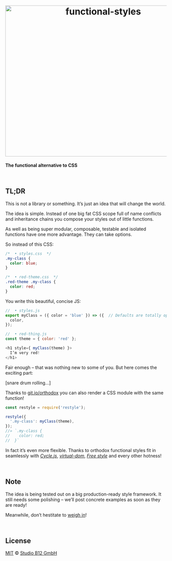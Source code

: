 <h1 align="center">
  <img
    alt="functional-styles"
    width="596"
    height="472"
    src="https://cdn.rawgit.com/studio-b12/functional-styles/0b7be24/logo.svg"
    id="/"
  />
</h1>

**The functional alternative to CSS**




&nbsp;

##                                                                 <a id="/tldr" >TL;DR                                                                      </a>

This is not a library or something. It’s just an idea that will change the world.

The idea is simple. Instead of one big fat CSS scope full of name conflicts and inheritance chains you compose your styles out of little functions.

As well as being super modular, composable, testable and isolated functions have one more advantage. They can take options.

So instead of this CSS:

```css
/*  • styles.css  */
.my-class {
  color: blue;
}

/*  • red-theme.css  */
.red-theme .my-class {
  color: red;
}
```

You write this beautiful, concise JS:

```js
//  • styles.js
export myClass = ({ color = 'blue' }) => ({  // Defaults are totally optional!
  color,
});

//  • red-thing.js
const theme = { color: 'red' };

<h1 style={ myClass(theme) }>
  I’m very red!
</h1>
```

Fair enough – that was nothing new to some of you. But here comes the exciting part:

[snare drum rolling…]

Thanks to [git.io/orthodox](http://github.com/studio-b12/orthodox) you can also render a CSS module with the same function!

```js
const restyle = require('restyle');

restyle({
  '.my-class': myClass(theme),
});
//» `.my-class {
//    color: red;
//  }`
```

In fact it’s even more flexible. Thanks to orthodox functional styles fit in seamlessly with [*Cycle.js*](https://github.com/cyclejs/cycle-core), [*virtual-dom*](https://github.com/Matt-Esch/virtual-dom), [*Free style*](https://github.com/blakeembrey/free-style) and every other hotness!




&nbsp;

##                                                                 <a id="/note" >Note                                                                       </a>

The idea is being tested out on a big production-ready style framework. It still needs some polishing – we’ll post concrete examples as soon as they are ready!

Meanwhile, don’t hestitate to [weigh in](https://github.com/studio-b12/functional-styles/issues)!




&nbsp;

##                                                              <a id="/license" >License                                                                    </a>

[MIT](./License.md) © [Studio B12 GmbH](http://github.com/studio-b12)
